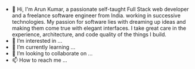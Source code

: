 - 👋 Hi, I'm Arun Kumar, a passionate self-taught Full Stack web developer and a freelance software engineer from India. working in successive technologies. My passion for software lies with dreaming up ideas and making them come true with elegant interfaces. I take great care in the experience, architecture, and code quality of the things I build.
- 👀 I’m interested in ...
- 🌱 I’m currently learning ...
- 💞️ I’m looking to collaborate on ...
- 📫 How to reach me ...

<!---
Arunkumar2611/Arunkumar2611 is a ✨ special ✨ repository because its `README.md` (this file) appears on your GitHub profile.
You can click the Preview link to take a look at your changes.
--->
